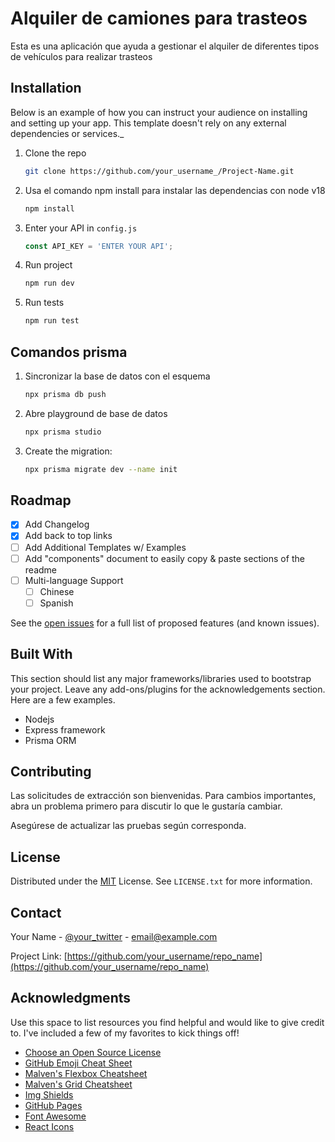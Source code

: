# Alquiler de camiones para trasteos

Esta es una aplicación que ayuda a gestionar el alquiler de diferentes tipos de vehículos para realizar trasteos

## Installation

Below is an example of how you can instruct your audience on installing and setting up your app. This template doesn't rely on any external dependencies or services._

1. Clone the repo
   ```sh
   git clone https://github.com/your_username_/Project-Name.git
   ```
1. Usa el comando npm install para instalar las dependencias con node v18
   ```sh
   npm install
   ```
1. Enter your API in `config.js`
   ```js
   const API_KEY = 'ENTER YOUR API';
   ```
1. Run project
   ```sh
   npm run dev
   ```
1. Run tests
   ```sh
   npm run test
   ```

## Comandos prisma

1. Sincronizar la base de datos con el esquema
   ```sh
   npx prisma db push
   ```
1. Abre playground de base de datos
   ```sh
   npx prisma studio
   ```
1. Create the migration:
   ```sh
   npx prisma migrate dev --name init
   ```

## Roadmap

- [x] Add Changelog
- [x] Add back to top links
- [ ] Add Additional Templates w/ Examples
- [ ] Add "components" document to easily copy & paste sections of the readme
- [ ] Multi-language Support
    - [ ] Chinese
    - [ ] Spanish

See the [open issues](https://github.com/othneildrew/Best-README-Template/issues) for a full list of proposed features (and known issues).


## Built With

This section should list any major frameworks/libraries used to bootstrap your project. Leave any add-ons/plugins for the acknowledgements section. Here are a few examples.

* Nodejs
* Express framework
* Prisma ORM

<!-- ## Uso

```javascript
import foobar

``` -->

## Contributing

Las solicitudes de extracción son bienvenidas. Para cambios importantes, abra un problema primero
para discutir lo que le gustaría cambiar.

Asegúrese de actualizar las pruebas según corresponda.

## License

Distributed under the [MIT](https://choosealicense.com/licenses/mit/) License. See `LICENSE.txt` for more information.

<!-- CONTACT -->
## Contact

Your Name - [@your_twitter](https://twitter.com/your_username) - email@example.com

Project Link: [https://github.com/your_username/repo_name](https://github.com/your_username/repo_name)


<!-- ACKNOWLEDGMENTS -->
## Acknowledgments

Use this space to list resources you find helpful and would like to give credit to. I've included a few of my favorites to kick things off!

* [Choose an Open Source License](https://choosealicense.com)
* [GitHub Emoji Cheat Sheet](https://www.webpagefx.com/tools/emoji-cheat-sheet)
* [Malven's Flexbox Cheatsheet](https://flexbox.malven.co/)
* [Malven's Grid Cheatsheet](https://grid.malven.co/)
* [Img Shields](https://shields.io)
* [GitHub Pages](https://pages.github.com)
* [Font Awesome](https://fontawesome.com)
* [React Icons](https://react-icons.github.io/react-icons/search)
